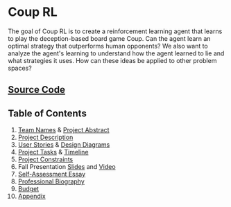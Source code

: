 # Coup RL

The goal of Coup RL is to create a reinforcement learning agent that learns to play the deception-based board game Coup. Can the agent learn an optimal strategy that outperforms human opponents? We also want to analyze the agent's learning to understand how the agent learned to lie and what strategies it uses. How can these ideas be applied to other problem spaces?

## [Source Code](https://github.com/BStarcheus/Coup-RL)

## Table of Contents
1. [Team Names](./assignments/project-description.md) & [Project Abstract](./assignments/project-description.md#abstract)
2. [Project Description](./assignments/project-description.md)
3. [User Stories](./assignments/user-stories.md) & [Design Diagrams](./design-diagrams/README.md)
4. [Project Tasks](./assignments/tasklist.md) & [Timeline](./assignments/milestone-timeline.md)
5. [Project Constraints](./assignments/constraints.md)
6. Fall Presentation [Slides](https://docs.google.com/presentation/d/1mAg4HPND533sMZmpMaIAR64RTL_7l_LU41Adyv0q8Ls/edit?usp=sharing) and [Video](https://youtu.be/gkTmC7Terrk)
7. [Self-Assessment Essay](./assignments/capstone-assessment-starchbt.md)
8. [Professional Biography](./assignments/bio-starchbt.md)
9. [Budget](./assignments/budget.md)
10. [Appendix](./assignments/appendix.md)